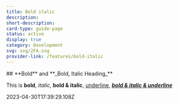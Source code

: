 ```yaml
---
title: Bold italic
description: 
short-description: 
card-type: guide-page
status: active
display: true
category: Development
svg: svg/2FA.svg
provider-link: /features/bold-italic
---
```

<div class="content-section">
<div class="section-container" markdown="1">
## **Bold** and **_Bold, Italic Heading_**


This is **bold**, _italic_, **bold & italic**, <ins>underline</ins>, **_<ins>bold & italic & underline</ins>_**
</div>
</div> 2023-04-30T17:39:29.108Z